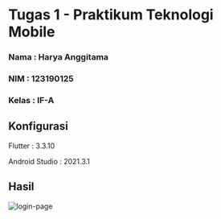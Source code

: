 # Tugas 1 - Praktikum Teknologi Mobile

### Nama     : Harya Anggitama
### NIM      : 123190125
### Kelas    : IF-A

## Konfigurasi

Flutter         : 3.3.10

Android Studio  : 2021.3.1

## Hasil

![login-page](./images/login_page.gif)


